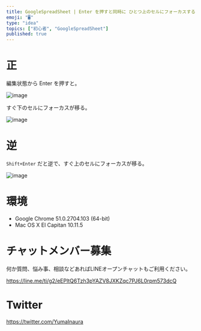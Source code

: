 ```yaml
---
title: GoogleSpreadSheet | Enter を押すと同時に ひとつ上のセルにフォーカスする ( Shift + Enter )
emoji: "🖥"
type: "idea"
topics: ["初心者", "GoogleSpreadSheet"]
published: true
---
```


# 正

編集状態から Enter を押すと。

![image](https://qiita-image-store.s3.amazonaws.com/0/89618/5dec25f5-7378-d25b-2a3c-7214ee448d81.png)

すぐ下のセルにフォーカスが移る。

![image](https://qiita-image-store.s3.amazonaws.com/0/89618/75799fa3-9705-3f0c-4743-dde9086ae409.png)

# 逆

`Shift+Enter` だと逆で、すぐ上のセルにフォーカスが移る。

![image](https://qiita-image-store.s3.amazonaws.com/0/89618/bbcd50af-024f-b27f-1fc1-8fc2b597c160.png)

# 環境

- Google Chrome 51.0.2704.103 (64-bit)
- Mac OS X El Capitan 10.11.5








<!-- Update From Qiita API -->

# チャットメンバー募集


何か質問、悩み事、相談などあればLINEオープンチャットもご利用ください。

https://line.me/ti/g2/eEPltQ6Tzh3pYAZV8JXKZqc7PJ6L0rpm573dcQ





# Twitter


https://twitter.com/YumaInaura


<!-- Update From Qiita API -->


